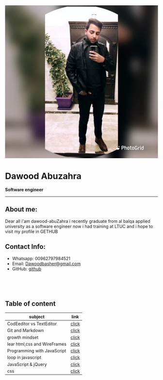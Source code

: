 


![da](img/za.JPG)

# Dawood Abuzahra
**Software engineer**




****
## About me:

Dear all i'am dawood-abuZahra i recently graduate from al balqa applied university as a software engineer now i had training at LTUC and i hope to visit  my profile in GETHUB 
## Contact Info:
* Whatsapp: 00962797984521
* Email: Dawoodbasher@gmail.com
* GitHub: [github](https://github.com/abuzahra98)
<br/>
<br/>
<br/>

## Table of content

|       subject      |              link        |
| -----------        | -----------              |
| CodEeditor vs TextEditor| [click](class.md)   |
| Git and Markdown   |[click](class1.md)        |
| growth mindset     |        [click](bb.md)    |
| lear html,css and WireFrames|[click](class5.md)|
| Programming with JavaScript |        [click](js.md)    |
| loop in javascript |        [click](r5.md)    |
| JavaScript & jQuery |        [click](jquery.md)    |
| css                 |      [click](css.md)    |



